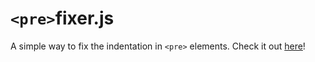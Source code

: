 # `<pre>`fixer.js

A simple way to fix the indentation in `<pre>` elements. Check it out [here](http://liam4.github.io/pre-fixer.js/)!
